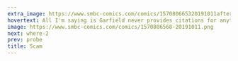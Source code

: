 ```yaml
---
extra_image: https://www.smbc-comics.com/comics/157080665320191011after.png
hovertext: All I'm saying is Garfield never provides citations for anything.
image: https://www.smbc-comics.com/comics/1570806568-20191011.png
next: where-2
prev: probe
title: Scam
---
```

